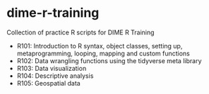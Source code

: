 # dime-r-training
Collection of practice R scripts for DIME R Training
- R101: Introduction to R syntax, object classes, setting up, metaprogramming, looping, mapping and custom functions
- R102: Data wrangling functions using the tidyverse meta library
- R103: Data visualization
- R104: Descriptive analysis
- R105: Geospatial data
